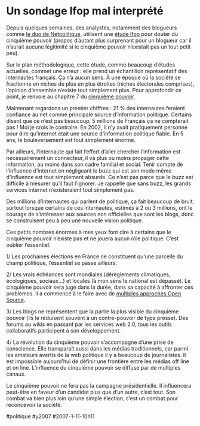 # Un sondage Ifop mal interprété

Depuis quelques semaines, des analystes, notamment des blogueurs comme [le duo de Netpolitique](http://blog.netpolitique.net/index.php/2006/12/15/630-sondage-ifop-sur-les-internautes-et-la-net-campagne-presidentielle), utilisent une [étude Ifop](http://blog.tcrouzet.com/images_tc/2006ifop.pdf) pour douter du cinquième pouvoir (propos d’autant plus surprenant pour un blogueur car il n’aurait aucune légitimité si le cinquième pouvoir n’existait pas un tout petit peu).

Sur le plan méthodologique, cette étude, comme beaucoup d’études actuelles, commet une erreur : elle prend un échantillon représentatif des internautes français. Ça n’a aucun sens. À une époque où la société se fractionne en niches de plus en plus étroites (niches électorales comprises), l’opinion d’ensemble n’existe tout simplement plus. Pour approfondir ce point, je renvoie au chapitre 7 du [cinquième pouvoir](../../page/le-cinquieme-pouvoir).

Maintenant regardons un premier chiffres : 21 % des internautes feraient confiance au net comme principale source d’information politique. Certains disent que ce n’est pas beaucoup, 5 millions de Français ça ne compterait pas ! Moi je crois le contraire. En 2002, il n’y avait pratiquement personne pour dire qu’internet était une source d’information politique fiable. En 5 ans, le bouleversement est tout simplement énorme.

Par ailleurs, l’internaute qui fait l’effort d’aller chercher l’information est nécessairement un connecteur, il va plus ou moins propager cette information, au moins dans son cadre familial et social. Tenir compte de l’influence d’internet en négligeant le buzz qui est son mode même d’influence est tout simplement absurde. Ce n’est pas parce que le buzz est difficile à mesurer qu’il faut l’ignorer. Je rappelle que sans buzz, les grands services internet n’existeraient tout simplement pas.

Des millions d’internautes qui parlent de politique, ça fait beaucoup de bruit, surtout lorsque certains de ces internautes, estimés à 2 ou 3 millions, ont le courage de s’intéresser aux sources non officielles que sont les blogs, donc se construisent peu à peu une nouvelle vision politique.

Ces petits nombres énormes à mes yeux font dire à certains que le cinquième pouvoir n’existe pas et ne jouera aucun rôle politique. C’est oublier l’essentiel.

1/ Les prochaines élections en France ne constituent qu’une parcelle du champ politique, l’essentiel se passe ailleurs.

2/ Les vrais échéances sont mondiales (dérèglements climatiques, écologiques, sociaux…) et locales (à mon sens le national est dépassé). Le cinquième pouvoir sera jugé dans la durée, dans sa capacité à affronter ces problèmes. Il a commencé à le faire avec de [multiples approches Open Source](wikinomics.md).

3/ Les blogs ne représentent que la partie la plus visible du cinquième pouvoir (ils le réduisent souvent à un contre-pouvoir de type presse). Des forums au wikis en passant par les services web 2.0, tous les outils collaboratifs participent à son développement.

4/ La révolution du cinquième pouvoir s’accompagne d’une prise de conscience. Elle transparaît aussi dans les médias traditionnels, car parmi les amateurs avertis de la web politique il y a beaucoup de journalistes. Il est impossible aujourd’hui de définir une frontière entre les médias off line et on line. L’influence du cinquième pouvoir se diffuse par de multiples canaux.

Le cinquième pouvoir ne fera pas la campagne présidentielle. Il influencera peut-être en faveur d’un candidat plus que d’un autre, c’est tout. Son combat va bien plus loin qu’une simple élection, c’est un combat pour reconcevoir la société.

#politique #y2007 #2007-1-11-10h11
